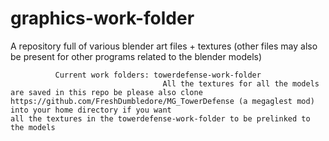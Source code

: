 graphics-work-folder
====================

A repository full of various blender art files + textures (other files may also be present for other programs related to the blender models)

              Current work folders: towerdefense-work-folder 
                                      All the textures for all the models are saved in this repo be please also clone                                                                   https://github.com/FreshDumbledore/MG_TowerDefense (a megaglest mod) into your home directory if you want                                         all the textures in the towerdefense-work-folder to be prelinked to the models

